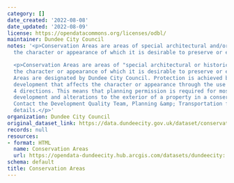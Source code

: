 ```yaml
---
category: []
date_created: '2022-08-08'
date_updated: '2022-08-09'
license: https://opendatacommons.org/licenses/odbl/
maintainer: Dundee City Council
notes: '<p>Conservation Areas are areas of special architectural and/or historic interest,
  the character or appearance of which it is desirable to preserve or enhance.</p>

  <p>Conservation Areas are areas of "special architectural or historic interest",
  the character or appearance of which it is desirable to preserve or enhance. Conservation
  Areas are designated by Dundee City Council. Protection is achieved by controlling
  development that affects the character or appearance through the use of Article
  4 directions. This means that planning permission is required for most types of
  development and alterations to the exterior of a property in a conservation area.
  Contact the Development Quality Team, Planning &amp; Transportation for further
  details.</p>'
organization: Dundee City Council
original_dataset_link: https://data.dundeecity.gov.uk/dataset/conservation-areas
records: null
resources:
- format: HTML
  name: Conservation Areas
  url: https://opendata-dundeecity.hub.arcgis.com/datasets/dundeecity::dcc-conservation-areas-2020/about
schema: default
title: Conservation Areas
---
```

